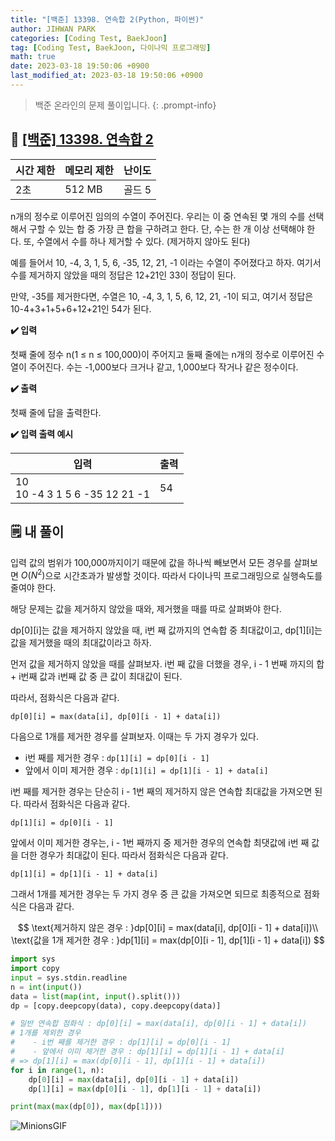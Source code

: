 ```yaml
---
title: "[백준] 13398. 연속합 2(Python, 파이썬)"
author: JIHWAN PARK
categories: [Coding Test, BaekJoon]
tag: [Coding Test, BaekJoon, 다이나믹 프로그래밍]
math: true
date: 2023-03-18 19:50:06 +0900
last_modified_at: 2023-03-18 19:50:06 +0900
---
```

> 백준 온라인의 문제 풀이입니다.
{: .prompt-info}

## 📖 <a href='https://www.acmicpc.net/problem/13398' target='_blank'>[백준] 13398. 연속합 2</a>

|시간 제한|메모리 제한|난이도|
|---|---|---|
|2초|512 MB|골드 5|

n개의 정수로 이루어진 임의의 수열이 주어진다. 우리는 이 중 연속된 몇 개의 수를 선택해서 구할 수 있는 합 중 가장 큰 합을 구하려고 한다. 단, 수는 한 개 이상 선택해야 한다. 또, 수열에서 수를 하나 제거할 수 있다. (제거하지 않아도 된다)

예를 들어서 10, -4, 3, 1, 5, 6, -35, 12, 21, -1 이라는 수열이 주어졌다고 하자. 여기서 수를 제거하지 않았을 때의 정답은 12+21인 33이 정답이 된다.

만약, -35를 제거한다면, 수열은 10, -4, 3, 1, 5, 6, 12, 21, -1이 되고, 여기서 정답은 10-4+3+1+5+6+12+21인 54가 된다.

**✔️ 입력**

첫째 줄에 정수 n(1 ≤ n ≤ 100,000)이 주어지고 둘째 줄에는 n개의 정수로 이루어진 수열이 주어진다. 수는 -1,000보다 크거나 같고, 1,000보다 작거나 같은 정수이다.

**✔️ 출력**

첫째 줄에 답을 출력한다.

**✔️ 입력 출력 예시**

|입력|출력|
|---|---|
|10<br>10 -4 3 1 5 6 -35 12 21 -1|54|


## 🗒️ 내 풀이
입력 값의 범위가 100,000까지이기 때문에 값을 하나씩 빼보면서 모든 경우를 살펴보면 $O(N^2)$으로 시간초과가 발생할 것이다. 따라서 다이나믹 프로그래밍으로 실행속도를 줄여야 한다.

해당 문제는 값을 제거하지 않았을 때와, 제거했을 때를 따로 살펴봐야 한다.

dp[0][i]는 값을 제거하지 않았을 때, i번 째 값까지의 연속합 중 최대값이고, dp[1][i]는 값을 제거했을 때의 최대값이라고 하자.

먼저 값을 제거하지 않았을 때를 살펴보자. i번 째 값을 더했을 경우, i - 1 번째 까지의 합 + i번째 값과 i번째 값 중 큰 값이 최대값이 된다.

따라서, 점화식은 다음과 같다.

`dp[0][i] = max(data[i], dp[0][i - 1] + data[i])`

다음으로 1개를 제거한 경우를 살펴보자. 이때는 두 가지 경우가 있다. 
- i번 째를 제거한 경우 : `dp[1][i] = dp[0][i - 1]`
- 앞에서 이미 제거한 경우 : `dp[1][i] = dp[1][i - 1] + data[i]`

i번 째를 제거한 경우는 단순히 i - 1번 째의 제거하지 않은 연속합 최대값을 가져오면 된다. 따라서 점화식은 다음과 같다.

`dp[1][i] = dp[0][i - 1]`

앞에서 이미 제거한 경우는, i - 1번 째까지 중 제거한 경우의 연속합 최댓값에 i번 째 값을 더한 경우가 최대값이 된다. 따라서 점화식은 다음과 같다.

`dp[1][i] = dp[1][i - 1] + data[i]`

그래서 1개를 제거한 경우는 두 가지 경우 중 큰 값을 가져오면 되므로 최종적으로 점화식은 다음과 같다.

$$
\text{제거하지 않은 경우 : }dp[0][i] = max(data[i], dp[0][i - 1] + data[i])\\
\text{값을 1개 제거한 경우 : }dp[1][i] = max(dp[0][i - 1], dp[1][i - 1] + data[i])
$$



```python
import sys
import copy
input = sys.stdin.readline
n = int(input())
data = list(map(int, input().split()))
dp = [copy.deepcopy(data), copy.deepcopy(data)]

# 일반 연속합 점화식 : dp[0][i] = max(data[i], dp[0][i - 1] + data[i])
# 1개를 제외한 경우 
#    - i번 째를 제거한 경우 : dp[1][i] = dp[0][i - 1]
#    - 앞에서 이미 제거한 경우 : dp[1][i] = dp[1][i - 1] + data[i]
# => dp[1][i] = max(dp[0][i - 1], dp[1][i - 1] + data[i])
for i in range(1, n):
    dp[0][i] = max(data[i], dp[0][i - 1] + data[i])
    dp[1][i] = max(dp[0][i - 1], dp[1][i - 1] + data[i])

print(max(max(dp[0]), max(dp[1])))
```

![MinionsGIF](https://user-images.githubusercontent.com/76936390/225056853-6fd6c6e9-f78e-43c6-aea7-87f4da04a8f4.gif)